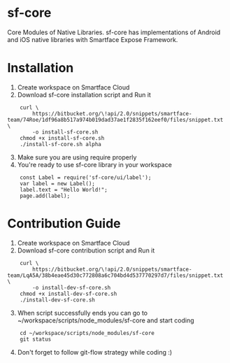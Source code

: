 sf-core 
===================

Core Modules of Native Libraries. sf-core has implementations of Android and iOS native libraries with Smartface Expose Framework.

# Installation #

1. Create workspace on Smartface Cloud
2. Download sf-core installation script and Run it
```
    curl \
        https://bitbucket.org/\!api/2.0/snippets/smartface-team/74Roe/1df96a8b517a974b019dad37ae1f2835f162eef0/files/snippet.txt \
        -o install-sf-core.sh
    chmod +x install-sf-core.sh
    ./install-sf-core.sh alpha
```
3. Make sure you are using require properly
4. You're ready to use sf-core library in your workspace
```
    const Label = require('sf-core/ui/label');
    var label = new Label();
    label.text = "Hello World!";
    page.add(label);
```

# Contribution Guide

1. Create workspace on Smartface Cloud
2. Download sf-core contribution script and Run it
```
    curl \
        https://bitbucket.org/\!api/2.0/snippets/smartface-team/LqA5A/38b4eae45d30c772808a6c704bd4d537770297d7/files/snippet.txt \
        -o install-dev-sf-core.sh
    chmod +x install-dev-sf-core.sh
    ./install-dev-sf-core.sh
```
3. When script successfully ends you can go to ~/workspace/scripts/node_modules/sf-core and start coding
```
    cd ~/workspace/scripts/node_modules/sf-core
    git status
```
4. Don't forget to follow git-flow strategy while coding :)